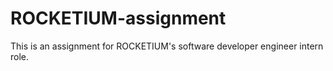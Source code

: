 # ROCKETIUM-assignment
This is an assignment for ROCKETIUM's software developer engineer intern role.
